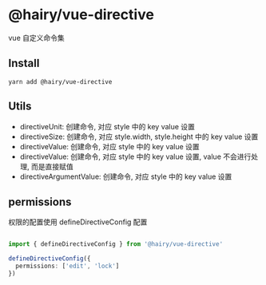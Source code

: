 <!--
 * @Author: Mr'Mao https://github.com/TuiMao233
 * @Date: 2021-12-06 18:13:53
 * @LastEditors: Mr'Mao
 * @LastEditTime: 2022-01-20 18:54:24
-->
# @hairy/vue-directive

vue 自定义命令集

## Install

`yarn add @hairy/vue-directive`


## Utils

- directiveUnit:  创建命令, 对应 style 中的 key value 设置
- directiveSize:  创建命令, 对应 style.width, style.height 中的 key value 设置
- directiveValue: 创建命令, 对应 style 中的 key value 设置
- directiveValue: 创建命令, 对应 style 中的 key value 设置, value 不会进行处理, 而是直接赋值
- directiveArgumentValue: 创建命令, 对应 style 中的 key value 设置

## permissions

权限的配置使用 defineDirectiveConfig 配置

~~~typescript

import { defineDirectiveConfig } from '@hairy/vue-directive'

defineDirectiveConfig({
  permissions: ['edit', 'lock']
})
~~~